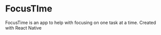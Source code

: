 # FocusTIme
FocusTime is an app to help with focusing on one task at a time. Created with React Native
